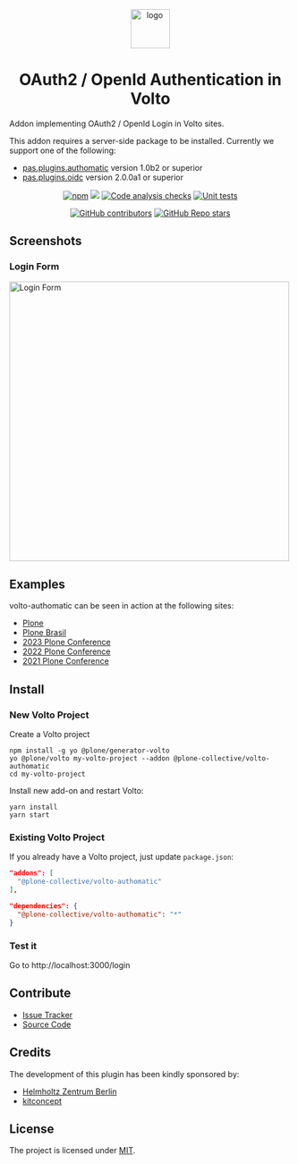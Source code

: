 <div align="center"><img alt="logo" src="https://raw.githubusercontent.com/collective/pas.plugins.authomatic/main/docs/authomatic.svg" width="70" /></div>

<h1 align="center">OAuth2 / OpenId Authentication in Volto</h1>

Addon implementing OAuth2 / OpenId Login in Volto sites.

This addon requires a server-side package to be installed. Currently we support one of the following:

* [pas.plugins.authomatic](https://github.com/collective/pas.plugins.authomatic/) version 1.0b2 or superior
* [pas.plugins.oidc](https://github.com/collective/pas.plugins.oidc/) version 2.0.0a1 or superior


<div align="center">

[![npm](https://img.shields.io/npm/v/volto-authomatic)](https://www.npmjs.com/package/volto-authomatic)
[![](https://img.shields.io/badge/-Storybook-ff4785?logo=Storybook&logoColor=white&style=flat-square)](https://collective.github.io/volto-authomatic/)
[![Code analysis checks](https://github.com/collective/volto-authomatic/actions/workflows/code.yml/badge.svg)](https://github.com/collective/volto-authomatic/actions/workflows/code.yml)
[![Unit tests](https://github.com/collective/volto-authomatic/actions/workflows/unit.yml/badge.svg)](https://github.com/collective/volto-authomatic/actions/workflows/unit.yml)

[![GitHub contributors](https://img.shields.io/github/contributors/collective/volto-authomatic)](https://github.com/collective/volto-authomatic)
[![GitHub Repo stars](https://img.shields.io/github/stars/collective/volto-authomatic?style=social)](https://github.com/collective/volto-authomatic)

</div>

## Screenshots

### Login Form

<img alt="Login Form" src="./docs/login-form.png" width="500" />

## Examples

volto-authomatic can be seen in action at the following sites:

- [Plone](https://plone.org)
- [Plone Brasil](https://plone.org.br)
- [2023 Plone Conference](https://2023.ploneconf.org)
- [2022 Plone Conference](https://2022.ploneconf.org)
- [2021 Plone Conference](https://2021.ploneconf.org)

## Install

### New Volto Project

Create a Volto project

```shell
npm install -g yo @plone/generator-volto
yo @plone/volto my-volto-project --addon @plone-collective/volto-authomatic
cd my-volto-project
```

Install new add-on and restart Volto:

```shell
yarn install
yarn start
```

### Existing Volto Project

If you already have a Volto project, just update `package.json`:

```JSON
"addons": [
  "@plone-collective/volto-authomatic"
],

"dependencies": {
  "@plone-collective/volto-authomatic": "*"
}
```

### Test it

Go to http://localhost:3000/login

## Contribute

- [Issue Tracker](https://github.com/collective/volto-authomatic/issues)
- [Source Code](https://github.com/collective/volto-authomatic/)

## Credits

The development of this plugin has been kindly sponsored by:

- [Helmholtz Zentrum Berlin](https://www.helmholtz-berlin.de/)
- [kitconcept](http://www.kitconcept.com/)

## License

The project is licensed under [MIT](./LICENSE).